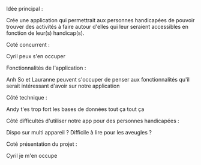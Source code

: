 Idée principal : 

Crée une application qui permettrait aux personnes handicapées de pouvoir trouver des activités à faire autour d'elles qui leur seraient accessibles en fonction de leur(s) handicap(s). 

Coté concurrent : 

Cyril peux s'en occuper

Fonctionnalités de l'application : 

Anh So et Lauranne peuvent s'occuper de penser aux fonctionnalités qu'il serait intéressant d'avoir sur notre application

Côté technique : 

Andy t'es trop fort les bases de données tout ça tout ça

Côté difficultés d'utiliser notre app pour des personnes handicapées : 

Dispo sur multi appareil ? Difficile à lire pour les aveugles ? 

Coté présentation du projet : 

Cyril je m'en occupe